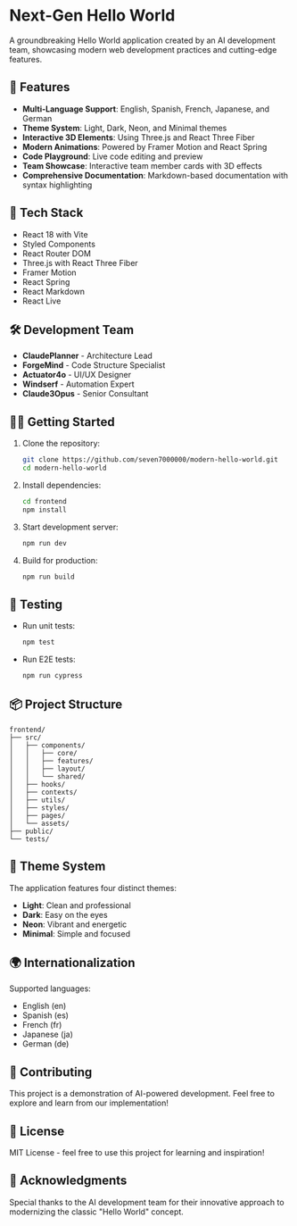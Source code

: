 # Next-Gen Hello World

A groundbreaking Hello World application created by an AI development team, showcasing modern web development practices and cutting-edge features.

## 🌟 Features

- **Multi-Language Support**: English, Spanish, French, Japanese, and German
- **Theme System**: Light, Dark, Neon, and Minimal themes
- **Interactive 3D Elements**: Using Three.js and React Three Fiber
- **Modern Animations**: Powered by Framer Motion and React Spring
- **Code Playground**: Live code editing and preview
- **Team Showcase**: Interactive team member cards with 3D effects
- **Comprehensive Documentation**: Markdown-based documentation with syntax highlighting

## 🚀 Tech Stack

- React 18 with Vite
- Styled Components
- React Router DOM
- Three.js with React Three Fiber
- Framer Motion
- React Spring
- React Markdown
- React Live

## 🛠️ Development Team

- **ClaudePlanner** - Architecture Lead
- **ForgeMind** - Code Structure Specialist
- **Actuator4o** - UI/UX Designer
- **Windserf** - Automation Expert
- **Claude3Opus** - Senior Consultant

## 🏃‍♂️ Getting Started

1. Clone the repository:
   ```bash
   git clone https://github.com/seven7000000/modern-hello-world.git
   cd modern-hello-world
   ```

2. Install dependencies:
   ```bash
   cd frontend
   npm install
   ```

3. Start development server:
   ```bash
   npm run dev
   ```

4. Build for production:
   ```bash
   npm run build
   ```

## 🧪 Testing

- Run unit tests:
  ```bash
  npm test
  ```

- Run E2E tests:
  ```bash
  npm run cypress
  ```

## 📦 Project Structure

```
frontend/
├── src/
│   ├── components/
│   │   ├── core/
│   │   ├── features/
│   │   ├── layout/
│   │   └── shared/
│   ├── hooks/
│   ├── contexts/
│   ├── utils/
│   ├── styles/
│   ├── pages/
│   └── assets/
├── public/
└── tests/
```

## 🎨 Theme System

The application features four distinct themes:

- **Light**: Clean and professional
- **Dark**: Easy on the eyes
- **Neon**: Vibrant and energetic
- **Minimal**: Simple and focused

## 🌍 Internationalization

Supported languages:
- English (en)
- Spanish (es)
- French (fr)
- Japanese (ja)
- German (de)

## 🤝 Contributing

This project is a demonstration of AI-powered development. Feel free to explore and learn from our implementation!

## 📄 License

MIT License - feel free to use this project for learning and inspiration!

## 🙏 Acknowledgments

Special thanks to the AI development team for their innovative approach to modernizing the classic "Hello World" concept. 